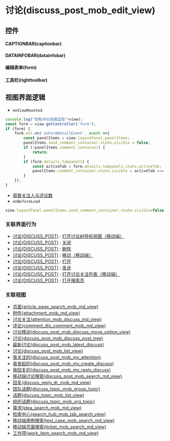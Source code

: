 # 讨论(discuss_post_mob_edit_view)  <!-- {docsify-ignore-all} -->



## 控件
#### CAPTIONBAR(captionbar)
#### DATAINFOBAR(datainfobar)
#### 编辑表单(form)
#### 工具栏(righttoolbar)

## 视图界面逻辑
* `onViewMounted`
```javascript
console.log("控制评论容器显隐"+view);
const form = view.getController('form');
if (form) {
    form.evt.on('onFormDetailEvent', event =>{
        const panelItems = view.layoutPanel.panelItems;
        panelItems.send_comment_container.state.visible = false;
        if (!panelItems.comment_container) {
            return;
        }
        if (form.details.tabpanel1) {
            const activeTab = form.details.tabpanel1.state.activeTab;
            panelItems.comment_container.state.visible = activeTab === 'detailpage';
        }
    });
}
```
  * [获取关注人与评论数](module/TestMgmt/test_case/uilogic/fill_att_com_count)
* `onBeforeLoad`
```javascript
view.layoutPanel.panelItems.send_comment_container.state.visible=false;
```


### 关联界面行为
  * [讨论(DISCUSS_POST)](module/Team/discuss_post) : [打开讨论树导航视图（移动端）](module/Team/discuss_post#界面行为)
  * [讨论(DISCUSS_POST)](module/Team/discuss_post) : [关闭](module/Team/discuss_post#界面行为)
  * [讨论(DISCUSS_POST)](module/Team/discuss_post) : [删除](module/Team/discuss_post#界面行为)
  * [讨论(DISCUSS_POST)](module/Team/discuss_post) : [移动（移动端）](module/Team/discuss_post#界面行为)
  * [讨论(DISCUSS_POST)](module/Team/discuss_post) : [打开](module/Team/discuss_post#界面行为)
  * [讨论(DISCUSS_POST)](module/Team/discuss_post) : [发送](module/Team/discuss_post#界面行为)
  * [讨论(DISCUSS_POST)](module/Team/discuss_post) : [打开讨论关注列表（移动端）](module/Team/discuss_post#界面行为)
  * [讨论(DISCUSS_POST)](module/Team/discuss_post) : [打开搜索页](module/Team/discuss_post#界面行为)

### 关联视图
  * [页面(article_page_search_mob_md_view)](app/view/article_page_search_mob_md_view)
  * [附件(attachment_mob_md_view)](app/view/attachment_mob_md_view)
  * [讨论关注(attention_mob_discuss_md_view)](app/view/attention_mob_discuss_md_view)
  * [评论(comment_dis_comment_mob_md_view)](app/view/comment_dis_comment_mob_md_view)
  * [讨论移动(discuss_post_mob_discuss_move_option_view)](app/view/discuss_post_mob_discuss_move_option_view)
  * [讨论(discuss_post_mob_discuss_post_tree)](app/view/discuss_post_mob_discuss_post_tree)
  * [最新讨论(discuss_post_mob_latest_discuss)](app/view/discuss_post_mob_latest_discuss)
  * [讨论(discuss_post_mob_list_view)](app/view/discuss_post_mob_list_view)
  * [我关注的(discuss_post_mob_my_attention)](app/view/discuss_post_mob_my_attention)
  * [我发起的(discuss_post_mob_my_create_discuss)](app/view/discuss_post_mob_my_create_discuss)
  * [我回复的(discuss_post_mob_my_reply_discuss)](app/view/discuss_post_mob_my_reply_discuss)
  * [移动端讨论搜索(discuss_post_mob_search_md_view)](app/view/discuss_post_mob_search_md_view)
  * [回复(discuss_reply_dr_mob_md_view)](app/view/discuss_reply_dr_mob_md_view)
  * [团队话题(discuss_topic_mob_group_topic)](app/view/discuss_topic_mob_group_topic)
  * [话题(discuss_topic_mob_list_view)](app/view/discuss_topic_mob_list_view)
  * [组织话题(discuss_topic_mob_org_topic)](app/view/discuss_topic_mob_org_topic)
  * [需求(idea_search_mob_md_view)](app/view/idea_search_mob_md_view)
  * [检索中心(search_hub_mob_tab_search_view)](app/view/search_hub_mob_tab_search_view)
  * [移动端用例搜索(test_case_mob_search_md_view)](app/view/test_case_mob_search_md_view)
  * [移动端页面搜索(ticket_mob_search_md_view)](app/view/ticket_mob_search_md_view)
  * [工作项(work_item_search_mob_md_view)](app/view/work_item_search_mob_md_view)

<script>
 const { createApp } = Vue
  createApp({
    data() {
      return {

      }
    }
  }).use(ElementPlus).mount('#app')
</script>